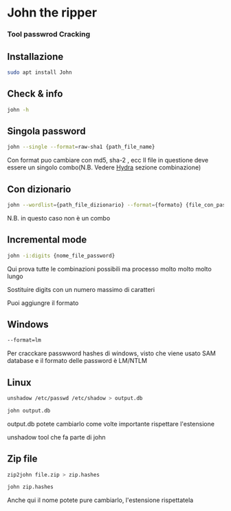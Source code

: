 # John the ripper 

### Tool passwrod Cracking

## Installazione 

```bash
sudo apt install John
```

## Check & info 

```bash
john -h
```

## Singola password 

```bash
john --single --format=raw-sha1 {path_file_name}
```

Con format puo cambiare con md5, sha-2 , ecc
Il file in questione deve essere un singolo combo(N.B. Vedere [Hydra]() sezione combinazione)

## Con dizionario 

```bash
john --wordlist={path_file_dizionario} --format={formato} {file_con_password criptata}
```

N.B. in questo caso non è un combo 

## Incremental mode

```bash
john -i:digits {nome_file_password}
```

Qui prova tutte le combinazioni possibili ma processo molto molto molto lungo 

Sostituire digits con un numero massimo di caratteri

Puoi aggiungre il formato 


## Windows

```bash
--format=lm
```

Per cracckare passwword hashes di windows, visto che viene usato SAM database
e il formato delle password è LM/NTLM


## Linux 

```bash
unshadow /etc/passwd /etc/shadow > output.db
```

```bash
john output.db
```

output.db potete cambiarlo come volte importante rispettare l'estensione 

unshadow tool che fa parte di john 

## Zip file 

```bash
zip2john file.zip > zip.hashes 
```

```bash
john zip.hashes
```

Anche qui il nome potete pure cambiarlo, l'estensione rispettatela
